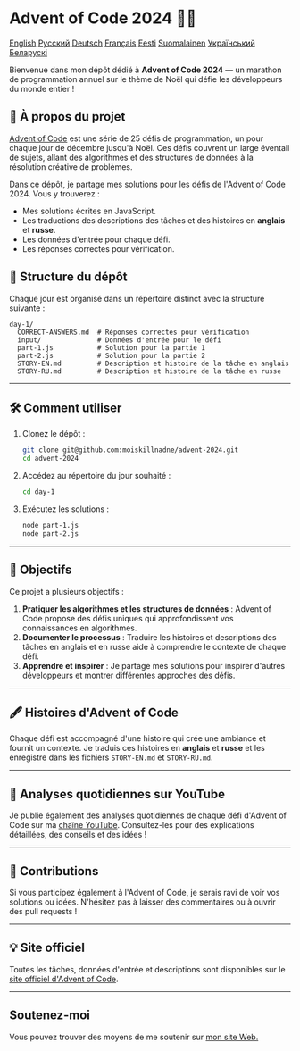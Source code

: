 
# Advent of Code 2024 🎄✨

[English](README.md)
[Русский](README-RU.md)
[Deutsch](README-DE.md)
[Français](README-FR.md)
[Eesti](README-ET.md)
[Suomalainen](README-FI.md)
[Український](README-UA.md)
[Беларускі](README-BY.md)

Bienvenue dans mon dépôt dédié à **Advent of Code 2024** — un marathon de programmation annuel sur le thème de Noël qui défie les développeurs du monde entier !

## 📖 À propos du projet
[Advent of Code](https://adventofcode.com/) est une série de 25 défis de programmation, un pour chaque jour de décembre jusqu'à Noël. Ces défis couvrent un large éventail de sujets, allant des algorithmes et des structures de données à la résolution créative de problèmes.

Dans ce dépôt, je partage mes solutions pour les défis de l'Advent of Code 2024. Vous y trouverez :
- Mes solutions écrites en JavaScript.
- Les traductions des descriptions des tâches et des histoires en **anglais** et **russe**.
- Les données d'entrée pour chaque défi.
- Les réponses correctes pour vérification.

## 🚀 Structure du dépôt
Chaque jour est organisé dans un répertoire distinct avec la structure suivante :

```
day-1/
  CORRECT-ANSWERS.md  # Réponses correctes pour vérification
  input/              # Données d'entrée pour le défi
  part-1.js           # Solution pour la partie 1
  part-2.js           # Solution pour la partie 2
  STORY-EN.md         # Description et histoire de la tâche en anglais
  STORY-RU.md         # Description et histoire de la tâche en russe
```

---

## 🛠️ Comment utiliser
1. Clonez le dépôt :
   ```bash
   git clone git@github.com:moiskillnadne/advent-2024.git
   cd advent-2024
   ```
2. Accédez au répertoire du jour souhaité :
   ```bash
   cd day-1
   ```
3. Exécutez les solutions :
   ```bash
   node part-1.js
   node part-2.js
   ```

---

## 🌟 Objectifs
Ce projet a plusieurs objectifs :
1. **Pratiquer les algorithmes et les structures de données** : Advent of Code propose des défis uniques qui approfondissent vos connaissances en algorithmes.
2. **Documenter le processus** : Traduire les histoires et descriptions des tâches en anglais et en russe aide à comprendre le contexte de chaque défi.
3. **Apprendre et inspirer** : Je partage mes solutions pour inspirer d'autres développeurs et montrer différentes approches des défis.

---

## 🖋️ Histoires d'Advent of Code
Chaque défi est accompagné d'une histoire qui crée une ambiance et fournit un contexte. Je traduis ces histoires en **anglais** et **russe** et les enregistre dans les fichiers `STORY-EN.md` et `STORY-RU.md`.

---

## 🎥 Analyses quotidiennes sur YouTube
Je publie également des analyses quotidiennes de chaque défi d'Advent of Code sur ma [chaîne YouTube](https://www.youtube.com/@viktor.riabkov). Consultez-les pour des explications détaillées, des conseils et des idées !

---

## 🤝 Contributions
Si vous participez également à l'Advent of Code, je serais ravi de voir vos solutions ou idées. N'hésitez pas à laisser des commentaires ou à ouvrir des pull requests !

---

## 💡 Site officiel
Toutes les tâches, données d'entrée et descriptions sont disponibles sur le [site officiel d'Advent of Code](https://adventofcode.com/2024).

---

## Soutenez-moi
Vous pouvez trouver des moyens de me soutenir sur [mon site Web.](https://riabkov.com/donate)

